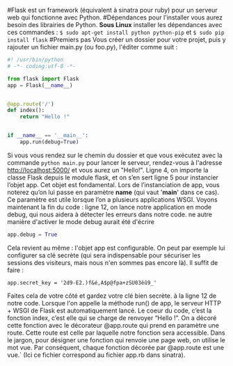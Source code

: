 #Flask
est un framework (équivalent à sinatra pour ruby) pour un serveur web qui fonctionne avec Python.
#Dépendances
pour l'installer vous aurez besoin des librairies de Python.
**Sous Linux** installer les dépendances avec ces commandes :
`$ sudo apt-get install python python-pip` et 
`$ sudo pip install flask`
#Premiers pas
Vous créer un dossier pour votre projet, puis y rajouter un fichier main.py (ou foo.py), l'éditer comme suit :
```python
#! /usr/bin/python
# -*- coding:utf-8 -*-

from flask import Flask
app = Flask(__name__)


@app.route('/')
def index():
    return "Hello !"


if __name__ == '__main__':
    app.run(debug=True)

```
Si vous vous rendez sur le chemin du dossier et que vous exécutez avec la commande `python main.py` pour lancer le serveur,
rendez-vous à l'adresse <a href="http://localhost:5000/">http://localhost:5000/</a> et vous aurez un "Hello!".
Ligne 4, on importe la classe Flask depuis le module flask, et on s’en sert ligne 5 pour instancier l’objet app. 
Cet objet est fondamental. Lors de l’instanciation de app, vous noterez qu’on lui passe en paramètre __name__ (qui vaut '__main__' dans ce cas). 
Ce paramètre est utile lorsque l’on a plusieurs applications WSGI.
Voyons maintenant la fin du code : ligne 12, on lance notre application en mode debug, qui nous aidera à détecter les erreurs dans notre code.
ne autre manière d'activer le mode debug aurait été d'écrire
```python
app.debug = True
```
Cela revient au même : l'objet app est configurable. On peut par exemple lui configurer sa clé secrète (qui sera indispensable 
pour sécuriser les sessions des visiteurs, mais nous n'en sommes pas encore là). Il suffit de faire :

`app.secret_key = '2d9-E2.)f&é,A$p@fpa+zSU03êû9_'`

Faites cela de votre côté et gardez votre clé bien secrète.
à la ligne 12 de notre code. Lorsque l'on appelle la méthode run() de app, 
le serveur HTTP + WSGI de Flask est automatiquement lancé. 
Le coeur du code, c’est la fonction index, c’est elle qui se charge de renvoyer “Hello !”.
On a décoré cette fonction avec le décorateur @app.route qui prend en paramètre une route. 
Cette route est celle par laquelle notre fonction sera accessible.
Dans le jargon, pour désigner une fonction qui renvoie une page web, on utilise le mot vue.
Par conséquent, chaque fonction décorée par @app.route est une vue.`
(Ici ce fichier correspond au fichier app.rb dans sinatra).
 


